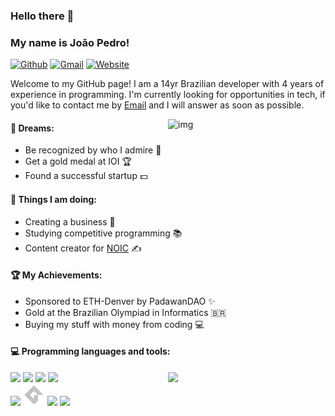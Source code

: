### Hello there 👋 
### My name is João Pedro!

[![Github](https://img.shields.io/badge/-Github-000?style=flat&logo=Github&logoColor=white)](https://github.com/theortsac)
[![Gmail](https://img.shields.io/badge/-Gmail-c14438?style=flat&logo=Gmail&logoColor=white)](mailto:hey@ortsac.me)
[![Website](https://img.shields.io/badge/ortsac.me-online-sucess)](https://ortsac.me/)

Welcome to my GitHub page! I am a 14yr Brazilian developer with 4 years of experience in programming. I'm currently looking for opportunities in tech, if you'd like to contact me by [Email](mailto:hey@ortsac.me) and I will answer as soon as possible.  

<img align="right" alt="img" src="https://i.pinimg.com/originals/90/ff/6f/90ff6fe1fa93ee8abb993fbcdf80b7a8.gif" width="50%"/>

#### 🚀 Dreams:
- Be recognized by who I admire 🤝
- Get a gold medal at IOI 🏆
- Found a successful startup 💵

#### 🌱 Things I am doing: 
- Creating a business 💼
- Studying competitive programming 📚  
- Content creator for [NOIC](https://noic.com.br/) ✍️

#### 🏆 My Achievements:
- Sponsored to ETH-Denver by PadawanDAO ✨
- Gold at the Brazilian Olympiad in Informatics 🇧🇷
- Buying my stuff with money from coding 💻

#### :computer: Programming languages and tools: 
<p>
	<img width="50%" align="right" src="https://github-readme-stats.vercel.app/api?username=theortsac&show_icons=true&theme=radical&title_color=8E2DE2&text_color=fff&icon_color=8E2DE2" />
	<code><img width="7%" src="https://upload.wikimedia.org/wikipedia/commons/thumb/3/38/HTML5_Badge.svg/600px-HTML5_Badge.svg.png"></code>
	<code><img width="7%" src="https://cdn-icons-png.flaticon.com/512/732/732190.png"></code>
	<code><img width="6.5%" src="https://upload.wikimedia.org/wikipedia/commons/thumb/9/99/Unofficial_JavaScript_logo_2.svg/480px-Unofficial_JavaScript_logo_2.svg.png"></code>
	<code><img width="7%" src="https://upload.wikimedia.org/wikipedia/commons/thumb/a/a7/React-icon.svg/2300px-React-icon.svg.png"></code>
	</br>
	<code><img width="7%" src="https://www.vectorlogo.zone/logos/python/python-icon.svg"></code>
	<code><img width="7%" src="https://raw.githubusercontent.com/vscode-icons/vscode-icons/c7a9e3c69a2af799d9ba8693819794718e194956/icons/file_type_gamemaker2.svg"></code>
	<code><img width="6%" src="https://raw.githubusercontent.com/isocpp/logos/master/cpp_logo.png"></code>
	<code><img width="7%" src="https://spacenil.com/tutorial/public/uploads/categories/categories_1622741308.png"></code>
</code>
</p>
